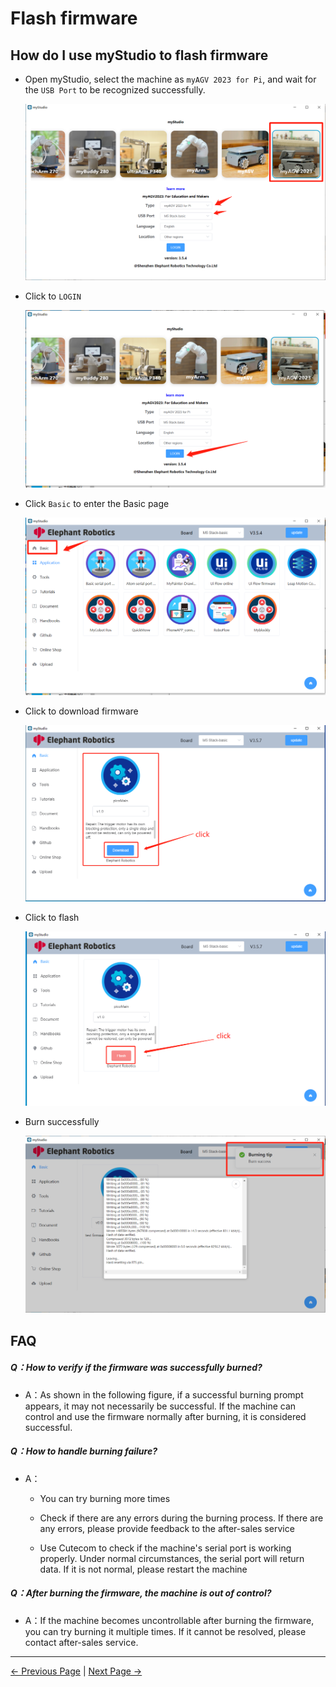# Flash firmware


## How do I use myStudio to flash firmware

- Open myStudio, select the machine as `myAGV 2023 for Pi`, and wait for the `USB Port` to be recognized successfully.

  ![](../../../../resources/5-BasicApplication/5.2.2/img/agvpi/1.1.png)



- Click to `LOGIN`

  ![](../../../../resources/5-BasicApplication/5.2.2/img/agvpi/1.2.png)

- Click `Basic` to enter the Basic page

  ![](../../../../resources/5-BasicApplication/5.2.2/img/agvpi/1.3.png)



- Click to download firmware

  ![](../../../../resources/5-BasicApplication/5.2.2/img/agvpi/1.4.png)



- Click to flash

  ![](../../../../resources/5-BasicApplication/5.2.2/img/agvpi/1.5.png)



- Burn successfully

  ![](../../../../resources/5-BasicApplication/5.2.2/img/agvpi/1.6.png)





## FAQ

##### Q：How to verify if the firmware was successfully burned?

- A：As shown in the following figure, if a successful burning prompt appears, it may not necessarily be successful.
  If the machine can control and use the firmware normally after burning, it is considered successful.

##### Q：How to handle burning failure?

- A：

  - You can try burning more times

  - Check if there are any errors during the burning process. If there are any errors, please provide feedback to the after-sales service

  - Use Cutecom to check if the machine's serial port is working properly. Under normal circumstances, the serial port will return data. If it is not normal, please restart the machine



##### Q：After burning the firmware, the machine is out of control?

- A：If the machine becomes uncontrollable after burning the firmware, you can try burning it multiple times. If it cannot be resolved, please contact after-sales service.

---
[← Previous Page](./1-setup.md) | [Next Page →](./4-other_function.md)

